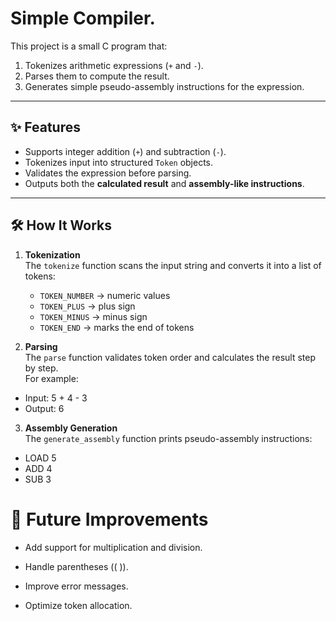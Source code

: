 # Simple Compiler.

This project is a small C program that:
1. Tokenizes arithmetic expressions (`+` and `-`).
2. Parses them to compute the result.
3. Generates simple pseudo-assembly instructions for the expression.

---

## ✨ Features
- Supports integer addition (`+`) and subtraction (`-`).
- Tokenizes input into structured `Token` objects.
- Validates the expression before parsing.
- Outputs both the **calculated result** and **assembly-like instructions**.

---

## 🛠️ How It Works
1. **Tokenization**  
   The `tokenize` function scans the input string and converts it into a list of tokens:
   - `TOKEN_NUMBER` → numeric values  
   - `TOKEN_PLUS` → plus sign  
   - `TOKEN_MINUS` → minus sign  
   - `TOKEN_END` → marks the end of tokens  

2. **Parsing**  
   The `parse` function validates token order and calculates the result step by step.  
   For example:  
 - Input: 5 + 4 - 3
 - Output: 6


3. **Assembly Generation**  
The `generate_assembly` function prints pseudo-assembly instructions:
- LOAD 5
- ADD 4
- SUB 3


# 🚀 Future Improvements

- Add support for multiplication and division.

- Handle parentheses (( )).

- Improve error messages.

- Optimize token allocation.
